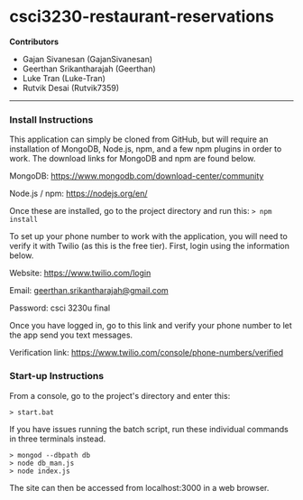 # csci3230-restaurant-reservations

**Contributors**

- Gajan Sivanesan (GajanSivanesan)
- Geerthan Srikantharajah (Geerthan)
- Luke Tran (Luke-Tran)
- Rutvik Desai (Rutvik7359)

---

### Install Instructions

This application can simply be cloned from GitHub, but will require an installation of MongoDB, Node.js, npm, and a few npm plugins in order to work. The download links for MongoDB and npm are found below.

MongoDB: https://www.mongodb.com/download-center/community

Node.js / npm: https://nodejs.org/en/

Once these are installed, go to the project directory and run this: 
`> npm install`

To set up your phone number to work with the application, you will need to verify it with Twilio (as this is the free tier). First, login using the information below.

Website: https://www.twilio.com/login

Email: geerthan.srikantharajah@gmail.com

Password: csci 3230u final

Once you have logged in, go to this link and verify your phone number to let the app send you text messages.

Verification link: https://www.twilio.com/console/phone-numbers/verified

### Start-up Instructions

From a console, go to the project's directory and enter this: 

`> start.bat`

If you have issues running the batch script, run these individual commands in three terminals instead.
```
> mongod --dbpath db
> node db_man.js
> node index.js
```

The site can then be accessed from localhost:3000 in a web browser.

